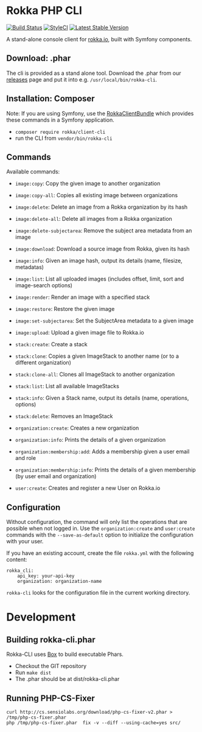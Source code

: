 # Rokka PHP CLI


[![Build Status](https://api.travis-ci.org/rokka-io/rokka-client-php-cli.svg?branch=master)](https://travis-ci.org/rokka-io/rokka-client-php-cli)
[![StyleCI](https://styleci.io/repos/54209439/shield)](https://styleci.io/repos/54209439)
[![Latest Stable Version](https://poser.pugx.org/rokka/client-cli/version.png)](https://packagist.org/packages/rokka/client-cli)

A stand-alone console client for [rokka.io](https://rokka.io), built with Symfony components.

## Download: .phar

The cli is provided as a stand alone tool. Download the .phar from our [releases](https://github.com/rokka-io/rokka-client-php-cli/releases)
page and put it into e.g. `/usr/local/bin/rokka-cli`.

## Installation: Composer

Note: If you are using Symfony, use the [RokkaClientBundle](https://github.com/rokka-io/rokka-client-bundle/) which
provides these commands in a Symfony application.

 - `composer require rokka/client-cli`
 - run the CLI from `vendor/bin/rokka-cli`

## Commands

Available commands:

 * `image:copy`: Copy the given image to another organization
 * `image:copy-all`: Copies all existing image between organizations
 * `image:delete`: Delete an image from a Rokka organization by its hash
 * `image:delete-all`: Delete all images from a Rokka organization
 * `image:delete-subjectarea`: Remove the subject area metadata from an image
 * `image:download`: Download a source image from Rokka, given its hash
 * `image:info`: Given an image hash, output its details (name, filesize, metadatas)
 * `image:list`: List all uploaded images (includes offset, limit, sort and image-search options)
 * `image:render`: Render an image with a specified stack
 * `image:restore`: Restore the given image
 * `image:set-subjectarea`: Set the SubjectArea metadata to a given image
 * `image:upload`: Upload a given image file to Rokka.io

 * `stack:create`: Create a stack
 * `stack:clone`: Copies a given ImageStack to another name (or to a different organization)
 * `stack:clone-all`: Clones all ImageStack to another organization
 * `stack:list`: List all available ImageStacks
 * `stack:info`: Given a Stack name, output its details (name, operations, options)
 * `stack:delete`: Removes an ImageStack

 * `organization:create`: Creates a new organization
 * `organization:info`: Prints the details of a given organization
 * `organization:membership:add`: Adds a membership given a user email and role
 * `organization:membership:info`: Prints the details of a given membership (by user email and organization)

 * `user:create`: Creates and register a new User on Rokka.io

## Configuration

Without configuration, the command will only list the operations that are possible when not logged in.
Use the `organization:create` and `user:create` commands with the `--save-as-default` option to initialize
the configuration with your user.

If you have an existing account, create the file `rokka.yml` with the following content:

```
rokka_cli:
    api_key: your-api-key
    organization: organization-name
```

`rokka-cli` looks for the configuration file in the current working directory.

# Development

## Building rokka-cli.phar

Rokka-CLI uses [Box](https://github.com/humbug/box/) to build executable Phars.

 - Checkout the GIT repository
 - Run `make dist`
 - The .phar should be at dist/rokka-cli.phar

## Running PHP-CS-Fixer

```
curl http://cs.sensiolabs.org/download/php-cs-fixer-v2.phar > /tmp/php-cs-fixer.phar
php /tmp/php-cs-fixer.phar  fix -v --diff --using-cache=yes src/
```
